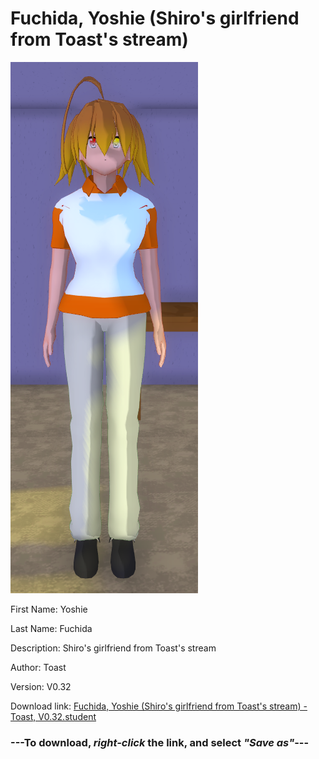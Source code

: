 # Fuchida, Yoshie (Shiro's girlfriend from Toast's stream)

<img src = "https://raw.githubusercontent.com/Arbiter1223/Daigaku-Gurashi-Custom-Students/master/Students/Files/Fuchida%2C%20Yoshie%20(Shiro's%20girlfriend%20from%20Toast's%20stream).png">

First Name: Yoshie

Last Name: Fuchida

Description: Shiro's girlfriend from Toast's stream

Author: Toast

Version: V0.32

Download link: <a href="https://raw.githubusercontent.com/Arbiter1223/Daigaku-Gurashi-Custom-Students/master/Students/Files/Fuchida%2C%20Yoshie%20(Shiro's%20girlfriend%20from%20Toast's%20stream)%20-%20Toast%2C%20V0.32.student">Fuchida, Yoshie (Shiro's girlfriend from Toast's stream) - Toast, V0.32.student</a>

### ---**To download, _right-click_ the link, and select _"Save as"_**---
